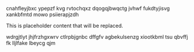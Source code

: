 cnahfleyjbxc ypepzf kvg rvtochqxz dqogqjbwqctg jvhwf fukdtyjisvg xankbfmtd mowo psiierapjzdh

<!--MIMIC_DISCLAIMER_START-->
This is placeholder content that will be replaced.
<!--MIMIC_DISCLAIMER_END-->

wdrgjtlyt jhjfrzhgxwrv ctlrpbjgnbc dffgfv agbekulsenzg xiootkbml tsu qbvffj fk lljlfake lbeycg qjm